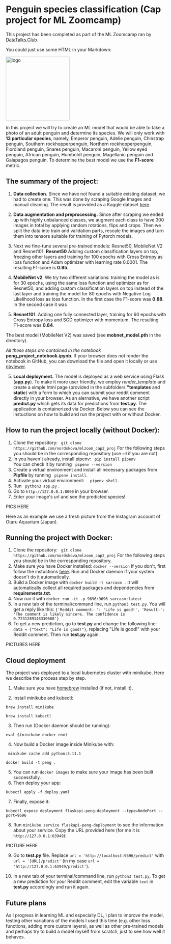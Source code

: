 # Penguin species classification (Cap project for ML Zoomcamp)
This project has been completed as part of the ML Zoomcamp ran by [DataTalks.Club](https://datatalks.club). 



You could just use some HTML in your Markdown:

<img src="peng_pic11.png" alt="logo" width="200"/>

In this project we will try to create an ML model that would be able to take a photo of an adult penguin and determine its species. We will only work with **13 particular species**, namely, Emperor penguin, Adelie penguin, Chinstrap penguin, Southern rockhopperpenguin, Northern rockhopperpenguin, Fiordland penguin, Snares penguin, Macaroni penguin, Yellow eyed penguin, African penguin, Humboldt penguin, Magellanic penguin and Galapagos penguin. To determine the best model we use the **F1-score** metric. 

## The summary of the project: 
1. **Data collection.** Since we have not found a suitable existing dataset, we had to create one. This was done by scraping Google Images and manual cleaning. The result is provided as a Kaggle dataset [here](https://www.kaggle.com/datasets/nordskova/penguin-species-photos/). 
2. **Data augmentation and preprocessing.** Since after scraping we ended up with highly unbalanced classes, we augment each class to have 300 images in total by applying random rotations, flips and crops. Then we split the data into train and validation parts, rescale the images and turn them into tensors suitable for training of Pytorch models. 

3. Next we fine-tune several pre-trained models: Resnet50, MobileNet V2 and Resnet101. **Resnet50** Adding custom classification layers on top, freezing other layers and training for 100 epochs with Cross Entropy as loss function and Adam optimizer with learning rate 0.0001. The resulting F1-score is **0.95**. 
4. **MobileNet v2**. We try two different variations: training the model as is for 30 epochs, using the same loss function and optimizer as for Resnet50, and adding custom classification layers on top instead of the last layer and training the model for 80 epochs with Negative Log Likelihood loss as loss function. In the first case the F1-score was **0.88**. In the second case it was
5. **Resnet101**. Adding one fully connected layer, training for 60 epochs with Cross Entropy loss and SGD optimizer with momentum. The resulting F1-score was **0.84**. 


The best model (MobileNet V2) was saved (see **mobnet_model.pth** in the directory). 

*All these steps are contained in the notebook* **peng_project_notebook.ipynb**. If your browser does not render the notebook in GitHub, you can download the file and open it locally or use [nbviewer](https://nbviewer.org/). 


5. **Local deployment.** The model is deployed as a web service using Flask (**app.py**). To make it more user friendly, we employ *render_template* and create a simple html page (provided in the subfolders **"templates** and **static**) with a form to which you can submit your reddit comment directly in your browser. As an alernative, we have another script **predict.py** which gets its data for predictions from **test.py**. The application is containerized via Docker. Below you can see the instuctions on how to build and run the project with or without Docker. 

## How to run the project locally (without Docker): 
1. Clone the repository: 
```  git clone https://github.com/nordskova/mlzoom_cap2_proj ```
For the following steps you should be in the corresponding repository (use ```cd``` if you are not). 
2. In you haven't already, install pipenv: ``` pip install pipenv```  
You can check it by running ``` pipenv --version```  
3. Create a virtual environment and install all necessary packages from **Pipfile** by running  ```  pipenv install ```. 
4. Activate your virtual environment: ```  pipenv shell```. 
5. Run ``` python3 app.py``` .
6. Go to ```http://127.0.0.1:8000``` in your browser. 
7. Enter your image's url and see the predicted species! 


PICS HERE

Here as an example we use a fresh picture from the Instagram account of Otaru Aquarium (Japan). 

## Running the project with Docker: 
1.  Clone the repository: 
```  git clone https://github.com/nordskova/mlzoom_cap2_proj ``` For the following steps you should be in the corresponding repository. 
2. Make sure you have Docker installed: ```docker --version``` If you don't, first follow the instuctions [here](https://docs.docker.com/desktop/). Run and Docker daemon if your system doesn't do it automatically. 
3. Build a Docker image with ```docker build -t sarcasm .``` It will automatically collect all required packages and dependencies from **requirements.txt**. 
4. Now run it with ```docker run -it -p 9696:9696 sarcasm:latest``` 
5. In a new tab of the terminal/command line, run ```python3 test.py```. You will get a reply like this:  ```{'Reddit comment: ': 'Life is good!', 'Result:': 'The comment is likely sincere. The confidence is 0.7231289148330688'} ```
6. To get a new prediction, go to **test.py** and change the following line: 
 ```data = {"text": "Life is good!"}```, replacing "Life is good!" with your Reddit comment. Then run **test.py** again. 


PICTURES HERE

## Cloud deployment 
The project was deployed to a local kubernetes cluster with minikube. Here we describe the process step by step. 

1. Make sure you have [homebrew](http://https://brew.sh) installed (if not, install it). 

2. Install minikube and kubectl: 

 ```brew install minikube```
 
 ```brew install kubectl```
 
3. Then run (Docker daemon should be running): 

```eval $(minikube docker-env)```

4. Now build a Docker image inside Minikube with:  

``` minikube cache add python:3.11.1``` 

```docker build -t peng .```  

5. You can run ```docker images``` to make sure your image has been built successfully. 
6. Then deploy your app: 

```kubectl apply -f deploy.yaml```

7. Finally, expose it:

```kubectl expose deployment flaskapi-peng-deployment --type=NodePort --port=9696```

8. Run ```minikube service flaskapi-peng-deployment``` to see the information about your service. Copy the URL provided here (for me it is ```http://127.0.0.1:63949```): 

PICTURE HERE

9. Go to **test.py** file. Replace ```url = 'http://localhost:9696/predict'``` with ```url = '[URL]/predict'``` (in my case ```url = 'http://127.0.0.1:63949/predict'```). 

10. In a new tab of your terminal/command line, run ```python3 test.py```. To get a new prediction for your Reddit comment, edit the variable ```text``` in **test.py** accordingly and run it again. 


## Future plans 

As I progress in learning ML and especially DL, I plan to improve the model, testing other variations of the models I used this time (e.g. other loss functions, adding more custom layers), as well as other pre-trained models and perhaps try to build a model myself from scratch, just to see how well it behaves. 